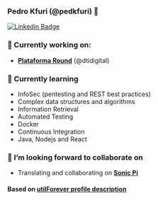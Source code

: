### Pedro Kfuri (@pedkfuri) 👋


<!-- [![Hits](https://hits.seeyoufarm.com/api/count/incr/badge.svg?url=https%3A%2F%2Fgithub.com%2FutilForever)](https://github.com/utilForever) -->
<!-- [![Facebook Badge](https://img.shields.io/badge/-Facebook-1877f2?style=flat-square&logo=facebook&logoColor=white&link=https://www.facebook.com/utilforever/)](https://www.facebook.com/utilforever/) -->
<!-- [![Twitter Badge](https://img.shields.io/badge/-Twitter-1877f2?style=flat-square&logo=twitter&logoColor=white&link=https://twitter.com/utilforever/)](https://twitter.com/utilforever/) -->
[![Linkedin Badge](https://img.shields.io/badge/-LinkedIn-blue?style=flat-square&logo=Linkedin&logoColor=white&link=https://www.linkedin.com/in/pedkfuri/)](https://www.linkedin.com/in/pedkfuri/)
<!-- [![Gmail Badge](https://img.shields.io/badge/-Gmail-d14836?style=flat-square&logo=Gmail&logoColor=white&link=mailto:utilForever@gmail.com)](mailto:ped@gmail.com) -->

<!-- [![Github Followers](https://img.shields.io/github/followers/pedkfuri?color=06d6a0&label=Github%20Followers&style=for-the-badge)](https://github.com/pedkfuri?tab=followers) -->

### 🔭 Currently working on:
- [**Plataforma Round**](https://github.com/plataforma-round) (@dtidigital)

### 🌱 Currently learning
- InfoSec (pentesting and REST best practices)
- Complex data structures and algorithms
- Information Retrieval
- Automated Testing
- Docker
- Continuous Integration
- Java, Nodejs and React

### 👯 I’m looking forward to collaborate on
- Translating and collaborating on [**Sonic Pi**](https://github.com/sonic-pi-net/sonic-pi)

#### Based on [**utilForever profile description**](https://github.com/utilForever/utilForever/blob/master/README.md)
